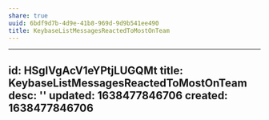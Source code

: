 ```yaml
---
share: true
uuid: 6bdf9d7b-4d9e-41b8-969d-9d9b541ee490
title: KeybaseListMessagesReactedToMostOnTeam
---
```

---
id: HSgIVgAcV1eYPtjLUGQMt
title: KeybaseListMessagesReactedToMostOnTeam
desc: ''
updated: 1638477846706
created: 1638477846706
---

